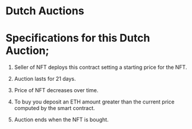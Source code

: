 # Dutch Auctions

# Specifications for this Dutch Auction;
 1. Seller of NFT deploys this contract setting a starting price for the NFT.
 
 2. Auction lasts for 21 days.
 
 3. Price of NFT decreases over time. 
 
 4. To buy you deposit an ETH amount greater than the current price computed by the smart contract. 
 
 5. Auction ends when the NFT is bought.
